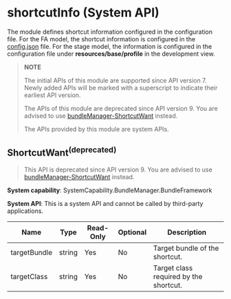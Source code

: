 # shortcutInfo (System API)

The module defines shortcut information configured in the configuration file. For the FA model, the shortcut information is configured in the [config.json](../../quick-start/application-configuration-file-overview-fa.md) file. For the stage model, the information is configured in the configuration file under **resources/base/profile** in the development view.

> **NOTE**
>
> The initial APIs of this module are supported since API version 7. Newly added APIs will be marked with a superscript to indicate their earliest API version.
> 
> The APIs of this module are deprecated since API version 9. You are advised to use [bundleManager-ShortcutWant](js-apis-bundleManager-shortcutInfo.md) instead.
> 
> The APIs provided by this module are system APIs.

## ShortcutWant<sup>(deprecated)<sup>

> This API is deprecated since API version 9. You are advised to use [bundleManager-ShortcutWant](js-apis-bundleManager-shortcutInfo.md#shortcutwant) instead.

**System capability**: SystemCapability.BundleManager.BundleFramework

**System API**: This is a system API and cannot be called by third-party applications.

| Name                     | Type  | Read-Only| Optional| Description                |
| ------------------------- | ------ | ---- | ---- | -------------------- |
| targetBundle              | string | Yes  | No  | Target bundle of the shortcut.|
| targetClass               | string | Yes  | No  | Target class required by the shortcut.|
